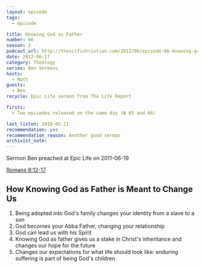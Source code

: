 ```yaml
---
layout: episode
tags:
  - episode

title: Knowing God as Father
number: 66
season: 2
podcast_url: http://thescifichristian.com/2012/06/episode-66-knowing-god-as-father/
date: 2012-06-17
category: Theology
series: Ben Sermons
hosts:
  - Matt
guests:
  - Ben
recycle: Epic Life sermon from The Life Report

firsts: 
  - Two episodes released on the same day (№ 65 and 66)

last_listen: 2018-05-21
recommendation: yes
recommendation_reason: Another good sermon
archivist_note: 
---
```


Sermon Ben preached at Epic Life on 2011-06-19

[Romans 8:12-17](https://www.biblegateway.com/passage/?search=romans+8%3A12-17&version=ESV)

## How Knowing God as Father is Meant to Change Us
1. Being adopted into God's family changes your identity from a slave to a son
2. God becomes your Abba Father, changing your relationship
3. God can lead us with his Spirit
4. Knowing God as father gives us a stake in Christ's inheritance and changes our hope for the future
5. Changes our expectations for what life should look like: enduring suffering is part of being God's children